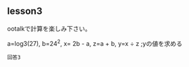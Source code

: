 lesson3
------------------

ootalkで計算を楽しみ下さい。

a=log3(27), b=24<sup>2</sup>, x= 2b - a, z=a + b, y=x ÷ z ;yの値を求める

```
回答3
```